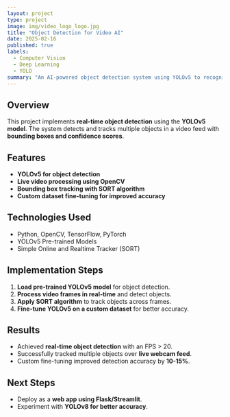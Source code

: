 ```yaml
---
layout: project
type: project
image: img/video_logo_logo.jpg
title: "Object Detection for Video AI"
date: 2025-02-16
published: true
labels:
  - Computer Vision
  - Deep Learning
  - YOLO
summary: "An AI-powered object detection system using YOLOv5 to recognize and track objects in real-time videos."
---
```


## Overview
This project implements **real-time object detection** using the **YOLOv5 model**. The system detects and tracks multiple objects in a video feed with **bounding boxes and confidence scores**.

## Features
- **YOLOv5 for object detection**
- **Live video processing using OpenCV**
- **Bounding box tracking with SORT algorithm**
- **Custom dataset fine-tuning for improved accuracy**

## Technologies Used
- Python, OpenCV, TensorFlow, PyTorch
- YOLOv5 Pre-trained Models
- Simple Online and Realtime Tracker (SORT)

## Implementation Steps
1. **Load pre-trained YOLOv5 model** for object detection.
2. **Process video frames in real-time** and detect objects.
3. **Apply SORT algorithm** to track objects across frames.
4. **Fine-tune YOLOv5 on a custom dataset** for better accuracy.

## Results
- Achieved **real-time object detection** with an FPS > 20.
- Successfully tracked multiple objects over **live webcam feed**.
- Custom fine-tuning improved detection accuracy by **10-15%**.

## Next Steps
- Deploy as a **web app using Flask/Streamlit**.
- Experiment with **YOLOv8 for better accuracy**.

